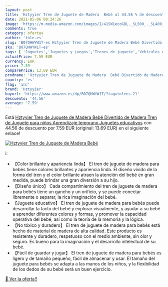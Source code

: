 ```yaml
---
layout: post
title: 'Hztyyier Tren de Juguete de Madera  Bebé al 44.56 % de descuento'
date: 2021-05-06 08:34:26
image: 'https://m.media-amazon.com/images/I/41SW1ecoGBL._SL500_._SL400_.jpg'
comments: true
category: ofertas
author: 'tole.es'
slug: 'B07QHWYW1T-es Hztyyier Tren de Juguete de Madera Bebé Divertido de...'
sku: 'B07QHWYW1T-es'
tags: [ 'Juguetes','Juguetes y juegos','Trenes de juguete','Vehículos de juguete para niños','bebé','hztyyier', ]
actualPrice: 7.59 EUR
currency: EUR
price: 7.59
comparePrice: 13.69 EUR
prodname: 'Hztyyier Tren de Juguete de Madera  Bebé Divertido de Madera Tren de Juguete para niños Aprendizaje temprano Juguetes educativos'
country: 'es'
flag: '🇪🇸'
brand: 'Hztyyier'
buyurl: 'https://www.amazon.es/dp/B07QHWYW1T/?tag=tolees-21'
descuento: '44.56'
average: '7.59'
---
```


Está [Hztyyier Tren de Juguete de Madera  Bebé Divertido de Madera Tren de Juguete para niños Aprendizaje temprano Juguetes educativos](https://www.amazon.es/dp/B07QHWYW1T/?tag=tolees-21) con 44.56 de descuento por 7.59 EUR (original: 13.69 EUR) en el siguiente enlace!

[![Hztyyier Tren de Juguete de Madera  Bebé](https://m.media-amazon.com/images/I/41SW1ecoGBL._SL500_._SL400_.jpg)](https://www.amazon.es/dp/B07QHWYW1T/?tag=tolees-21)

ℹ️:

- 【Color brillante y apariencia linda】 El tren de juguete de madera para bebés tiene colores brillantes y apariencia linda. El diseño vívido de la forma del tren y el color brillante atraen la atención del bebé en gran medida, puede brindar una gran diversión a su hijo.
- 【Diseño único】 Cada compartimiento del tren de juguete de madera para bebés tiene un gancho y un orificio, y se puede conectar libremente o separar, la rica imaginación del bebé.
- 【Juguete educativo】 El tren de juguete de madera para bebés puede desarrollar la tacto del bebé y explorar visualmente, y ayudar a su bebé a aprender diferentes colores y formas, y promover la capacidad operativa del bebé, así como la teoría de la memoria y la lógica.
- 【No tóxico y duradero】 El tren de juguete de madera para bebés está hecho de material de madera de alta calidad. Este producto es resistente y duradero, respetuoso con el medio ambiente, sin olor y seguro. Es bueno para la imaginación y el desarrollo intelectual de su bebé.
- 【Fácil de guardar y jugar】 El tren de juguete de madera para bebés es ligero y de tamaño pequeño, fácil de almacenar y usar. El tamaño del juguete para bebés se adapta a las manos de los niños, y la flexibilidad de los dedos de su bebé será un buen ejercicio.

[🛒 Ver la oferta!!](https://www.amazon.es/dp/B07QHWYW1T/?tag=tolees-21)

